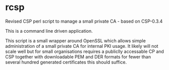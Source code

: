 # rcsp
Revised CSP perl script to manage a small private CA - based on CSP-0.3.4

This is a command line driven application.

This script is a small wrapper around OpenSSL which allows simple administration of
a small private CA for internal PKI usage.  It likely will not scale well but for
small organisations requires a publiclly accessable CP and CSP together with downloadable
PEM and DER formats for fewer than several hundred generated certificates this 
should suffice.
